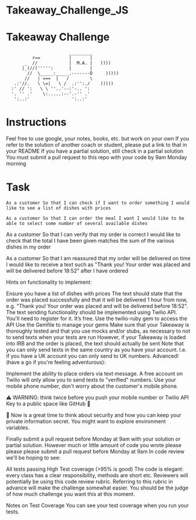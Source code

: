 # Takeaway_Challenge_JS

# Takeaway Challenge

                            _________
              r==           |       |
           _  //            |  M.A. |   ))))
          |_)//(''''':      |       |
            //  \_____:_____.-------D     )))))
           //   | ===  |   /        \
       .:'//.   \ \=|   \ /  .:'':./    )))))
      :' // ':   \ \ ''..'--:'-.. ':
      '. '' .'    \:.....:--'.-'' .'
       ':..:'                ':..:'


# Instructions
Feel free to use google, your notes, books, etc. but work on your own
If you refer to the solution of another coach or student, please put a link to that in your README
If you have a partial solution, still check in a partial solution
You must submit a pull request to this repo with your code by 9am Monday morning

# Task

``As a customer
So that I can check if I want to order something
I would like to see a list of dishes with prices``

``As a customer
So that I can order the meal I want
I would like to be able to select some number of several available dishes``

As a customer
So that I can verify that my order is correct
I would like to check that the total I have been given matches the sum of the various dishes in my order

As a customer
So that I am reassured that my order will be delivered on time
I would like to receive a text such as "Thank you! Your order was placed and will be delivered before 18:52" after I have ordered

Hints on functionality to implement:

Ensure you have a list of dishes with prices
The text should state that the order was placed successfully and that it will be delivered 1 hour from now, e.g. "Thank you! Your order was placed and will be delivered before 18:52".
The text sending functionality should be implemented using Twilio API. You'll need to register for it. It’s free.
Use the twilio-ruby gem to access the API
Use the Gemfile to manage your gems
Make sure that your Takeaway is thoroughly tested and that you use mocks and/or stubs, as necessary to not to send texts when your tests are run
However, if your Takeaway is loaded into IRB and the order is placed, the text should actually be sent
Note that you can only send texts in the same country as you have your account. I.e. if you have a UK account you can only send to UK numbers.
Advanced! (have a go if you're feeling adventurous):

Implement the ability to place orders via text message.
A free account on Twilio will only allow you to send texts to "verified" numbers. Use your mobile phone number, don't worry about the customer's mobile phone.

⚠️ WARNING: think twice before you push your mobile number or Twilio API Key to a public space like GitHub 👀

🔑 Now is a great time to think about security and how you can keep your private information secret. You might want to explore environment variables.

Finally submit a pull request before Monday at 9am with your solution or partial solution. However much or little amount of code you wrote please please please submit a pull request before Monday at 9am
In code review we'll be hoping to see:

All tests passing
High Test coverage (>95% is good)
The code is elegant: every class has a clear responsibility, methods are short etc.
Reviewers will potentially be using this code review rubric. Referring to this rubric in advance will make the challenge somewhat easier. You should be the judge of how much challenge you want this at this moment.

Notes on Test Coverage
You can see your test coverage when you run your tests.